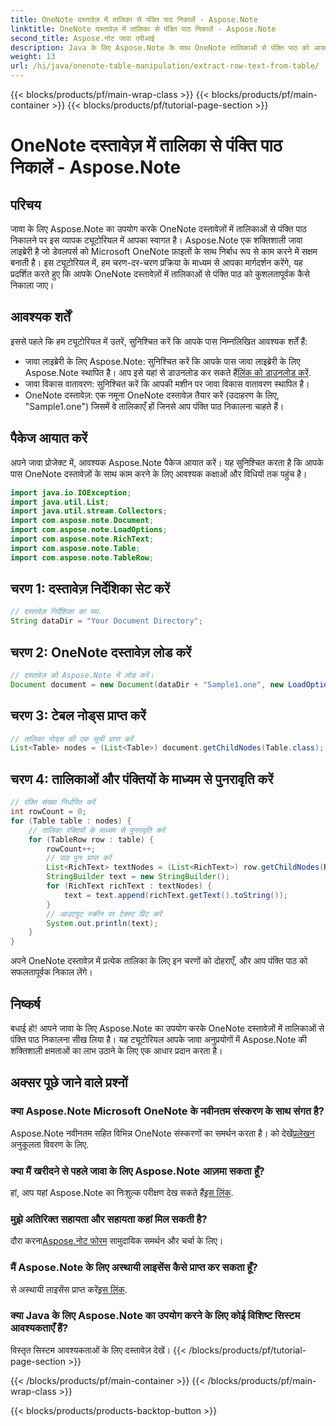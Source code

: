 ```yaml
---
title: OneNote दस्तावेज़ में तालिका से पंक्ति पाठ निकालें - Aspose.Note
linktitle: OneNote दस्तावेज़ में तालिका से पंक्ति पाठ निकालें - Aspose.Note
second_title: Aspose.नोट जावा एपीआई
description: Java के लिए Aspose.Note के साथ OneNote तालिकाओं से पंक्ति पाठ को आसानी से निकालना सीखें। निर्बाध एकीकरण के लिए हमारी चरण-दर-चरण मार्गदर्शिका का पालन करें।
weight: 13
url: /hi/java/onenote-table-manipulation/extract-row-text-from-table/
---
```


{{< blocks/products/pf/main-wrap-class >}}
{{< blocks/products/pf/main-container >}}
{{< blocks/products/pf/tutorial-page-section >}}

# OneNote दस्तावेज़ में तालिका से पंक्ति पाठ निकालें - Aspose.Note

## परिचय
जावा के लिए Aspose.Note का उपयोग करके OneNote दस्तावेज़ों में तालिकाओं से पंक्ति पाठ निकालने पर इस व्यापक ट्यूटोरियल में आपका स्वागत है। Aspose.Note एक शक्तिशाली जावा लाइब्रेरी है जो डेवलपर्स को Microsoft OneNote फ़ाइलों के साथ निर्बाध रूप से काम करने में सक्षम बनाती है। इस ट्यूटोरियल में, हम चरण-दर-चरण प्रक्रिया के माध्यम से आपका मार्गदर्शन करेंगे, यह प्रदर्शित करते हुए कि आपके OneNote दस्तावेज़ों में तालिकाओं से पंक्ति पाठ को कुशलतापूर्वक कैसे निकाला जाए।
## आवश्यक शर्तें
इससे पहले कि हम ट्यूटोरियल में उतरें, सुनिश्चित करें कि आपके पास निम्नलिखित आवश्यक शर्तें हैं:
-  जावा लाइब्रेरी के लिए Aspose.Note: सुनिश्चित करें कि आपके पास जावा लाइब्रेरी के लिए Aspose.Note स्थापित है। आप इसे यहां से डाउनलोड कर सकते हैं[लिंक को डाउनलोड करें](https://releases.aspose.com/note/java/).
- जावा विकास वातावरण: सुनिश्चित करें कि आपकी मशीन पर जावा विकास वातावरण स्थापित है।
- OneNote दस्तावेज़: एक नमूना OneNote दस्तावेज़ तैयार करें (उदाहरण के लिए, "Sample1.one") जिसमें वे तालिकाएँ हों जिनसे आप पंक्ति पाठ निकालना चाहते हैं।
## पैकेज आयात करें
अपने जावा प्रोजेक्ट में, आवश्यक Aspose.Note पैकेज आयात करें। यह सुनिश्चित करता है कि आपके पास OneNote दस्तावेज़ों के साथ काम करने के लिए आवश्यक कक्षाओं और विधियों तक पहुंच है।
```java
import java.io.IOException;
import java.util.List;
import java.util.stream.Collectors;
import com.aspose.note.Document;
import com.aspose.note.LoadOptions;
import com.aspose.note.RichText;
import com.aspose.note.Table;
import com.aspose.note.TableRow;
```
## चरण 1: दस्तावेज़ निर्देशिका सेट करें
```java
// दस्तावेज़ निर्देशिका का पथ.
String dataDir = "Your Document Directory";
```
## चरण 2: OneNote दस्तावेज़ लोड करें
```java
// दस्तावेज़ को Aspose.Note में लोड करें।
Document document = new Document(dataDir + "Sample1.one", new LoadOptions());
```
## चरण 3: टेबल नोड्स प्राप्त करें
```java
// तालिका नोड्स की एक सूची प्राप्त करें
List<Table> nodes = (List<Table>) document.getChildNodes(Table.class);
```
## चरण 4: तालिकाओं और पंक्तियों के माध्यम से पुनरावृति करें
```java
// पंक्ति संख्या निर्धारित करें
int rowCount = 0;
for (Table table : nodes) {
    // तालिका पंक्तियों के माध्यम से पुनरावृति करें
    for (TableRow row : table) {
        rowCount++;
        // पाठ पुनः प्राप्त करें
        List<RichText> textNodes = (List<RichText>) row.getChildNodes(RichText.class);
        StringBuilder text = new StringBuilder();
        for (RichText richText : textNodes) {
            text = text.append(richText.getText().toString());
        }
        // आउटपुट स्क्रीन पर टेक्स्ट प्रिंट करें
        System.out.println(text);
    }
}
```
अपने OneNote दस्तावेज़ में प्रत्येक तालिका के लिए इन चरणों को दोहराएँ, और आप पंक्ति पाठ को सफलतापूर्वक निकाल लेंगे।
## निष्कर्ष
बधाई हो! आपने जावा के लिए Aspose.Note का उपयोग करके OneNote दस्तावेज़ों में तालिकाओं से पंक्ति पाठ निकालना सीख लिया है। यह ट्यूटोरियल आपके जावा अनुप्रयोगों में Aspose.Note की शक्तिशाली क्षमताओं का लाभ उठाने के लिए एक आधार प्रदान करता है।
## अक्सर पूछे जाने वाले प्रश्नों
### क्या Aspose.Note Microsoft OneNote के नवीनतम संस्करण के साथ संगत है?
 Aspose.Note नवीनतम सहित विभिन्न OneNote संस्करणों का समर्थन करता है। को देखें[प्रलेखन](https://reference.aspose.com/note/java/) अनुकूलता विवरण के लिए.
### क्या मैं खरीदने से पहले जावा के लिए Aspose.Note आज़मा सकता हूँ?
हां, आप यहां Aspose.Note का निःशुल्क परीक्षण देख सकते हैं[इस लिंक](https://releases.aspose.com/).
### मुझे अतिरिक्त सहायता और सहायता कहां मिल सकती है?
 दौरा करना[Aspose.नोट फोरम](https://forum.aspose.com/c/note/28) सामुदायिक समर्थन और चर्चा के लिए।
### मैं Aspose.Note के लिए अस्थायी लाइसेंस कैसे प्राप्त कर सकता हूँ?
 से अस्थायी लाइसेंस प्राप्त करें[इस लिंक](https://purchase.aspose.com/temporary-license/).
### क्या Java के लिए Aspose.Note का उपयोग करने के लिए कोई विशिष्ट सिस्टम आवश्यकताएँ हैं?
विस्तृत सिस्टम आवश्यकताओं के लिए दस्तावेज़ देखें।
{{< /blocks/products/pf/tutorial-page-section >}}

{{< /blocks/products/pf/main-container >}}
{{< /blocks/products/pf/main-wrap-class >}}

{{< blocks/products/products-backtop-button >}}
